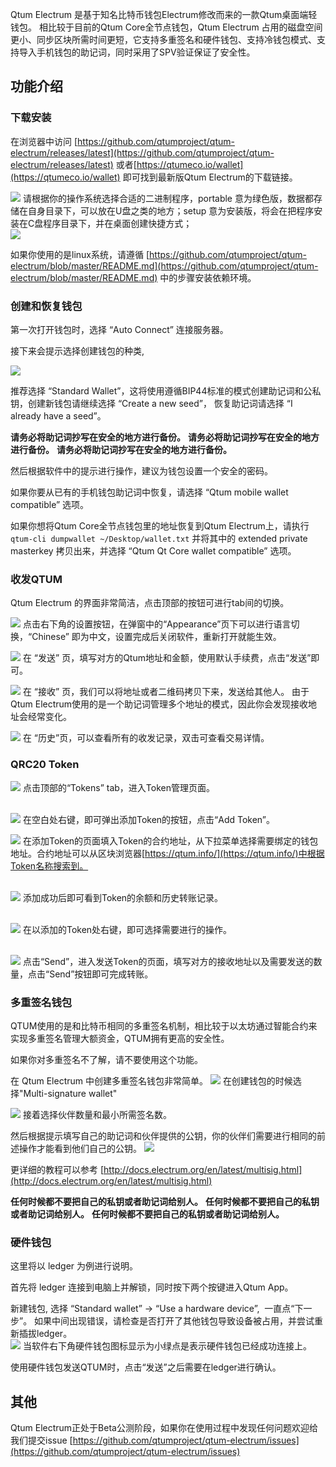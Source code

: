 Qtum Electrum 是基于知名比特币钱包Electrum修改而来的一款Qtum桌面端轻钱包。
相比较于目前的Qtum Core全节点钱包，Qtum Electrum 占用的磁盘空间更小、同步区块所需时间更短，它支持多重签名和硬件钱包、支持冷钱包模式、支持导入手机钱包的助记词，同时采用了SPV验证保证了安全性。

## 功能介绍

### 下载安装

在浏览器中访问 [https://github.com/qtumproject/qtum-electrum/releases/latest](https://github.com/qtumproject/qtum-electrum/releases/latest) 或者[https://qtumeco.io/wallet](https://qtumeco.io/wallet) 即可找到最新版Qtum Electrum的下载链接。

![](http://ojaivn2ch.bkt.clouddn.com/825e23cb2418573327113f136c6e27ea.png)
请根据你的操作系统选择合适的二进制程序，portable 意为绿色版，数据都存储在自身目录下，可以放在U盘之类的地方；setup 意为安装版，将会在把程序安装在C盘程序目录下，并在桌面创建快捷方式；
<br>
![](https://s.qtum.site/uploads/cb00e4bce5aa4d097d5a658675f2af72.png)

如果你使用的是linux系统，请遵循 [https://github.com/qtumproject/qtum-electrum/blob/master/README.md](https://github.com/qtumproject/qtum-electrum/blob/master/README.md) 中的步骤安装依赖环境。

### 创建和恢复钱包

第一次打开钱包时，选择 “Auto Connect” 连接服务器。

接下来会提示选择创建钱包的种类,

![](http://ojaivn2ch.bkt.clouddn.com/cfaf17237ff138adf4c601eadedea24b.png)

推荐选择 “Standard Wallet”，这将使用遵循BIP44标准的模式创建助记词和公私钥，创建新钱包请继续选择 “Create a new seed”， 恢复助记词请选择 “I already have a seed”。

**请务必将助记词抄写在安全的地方进行备份。**
**请务必将助记词抄写在安全的地方进行备份。**
**请务必将助记词抄写在安全的地方进行备份。**

然后根据软件中的提示进行操作，建议为钱包设置一个安全的密码。

如果你要从已有的手机钱包助记词中恢复，请选择 “Qtum mobile wallet compatible” 选项。

如果你想将Qtum Core全节点钱包里的地址恢复到Qtum Electrum上，请执行`qtum-cli dumpwallet ~/Desktop/wallet.txt` 并将其中的 extended private masterkey 拷贝出来，并选择 “Qtum Qt Core wallet compatible” 选项。


### 收发QTUM

Qtum Electrum 的界面非常简洁，点击顶部的按钮可进行tab间的切换。
<br>

![](http://ojaivn2ch.bkt.clouddn.com/e59638ccadae90e1f366534142340575.png)
点击右下角的设置按钮，在弹窗中的“Appearance”页下可以进行语言切换，“Chinese” 即为中文，设置完成后关闭软件，重新打开就能生效。
<br>

![](http://ojaivn2ch.bkt.clouddn.com/7cdacbe408a98d3a00a9e128beb26e30.png)
在 “发送” 页，填写对方的Qtum地址和金额，使用默认手续费，点击“发送”即可。
<br>

![](http://ojaivn2ch.bkt.clouddn.com/4e994a885963f09389d2c1be10e5924e.png)
在 “接收” 页，我们可以将地址或者二维码拷贝下来，发送给其他人。 由于Qtum Electrum使用的是一个助记词管理多个地址的模式，因此你会发现接收地址会经常变化。
<br>

![](http://ojaivn2ch.bkt.clouddn.com/d2ef6659a47a55686b6c6ef2fec58331.png)
在 “历史”页，可以查看所有的收发记录，双击可查看交易详情。

### QRC20 Token
   
![](https://s.qtum.site/uploads/9aaa8fa63651af737cceb6b59f339b45.png)
点击顶部的“Tokens” tab，进入Token管理页面。  
<br>

![](https://s.qtum.site/uploads/213e6caa5a8640e62ab616541de12627.png)
在空白处右键，即可弹出添加Token的按钮，点击“Add Token”。
<br>
   
![](https://s.qtum.site/uploads/0f92a355a82b1326493e2d643319f383.png)
在添加Token的页面填入Token的合约地址，从下拉菜单选择需要绑定的钱包地址。合约地址可以从区块浏览器[https://qtum.info/](https://qtum.info/)中根据Token名称搜索到。  
<br> 
   
![](https://s.qtum.site/uploads/4bb33de12c19de3b59f8df2c90a704f1.png)
添加成功后即可看到Token的余额和历史转账记录。  
<br>
   
![](https://s.qtum.site/uploads/4eaa85f66778d2e051b7f1ddcb5107b9.png)
在以添加的Token处右键，即可选择需要进行的操作。  
<br>
   
![](https://s.qtum.site/uploads/53eac2382ad17d543c060261497299b5.png)
点击“Send”，进入发送Token的页面，填写对方的接收地址以及需要发送的数量，点击“Send”按钮即可完成转账。


### 多重签名钱包
QTUM使用的是和比特币相同的多重签名机制，相比较于以太坊通过智能合约来实现多重签名管理大额资金，QTUM拥有更高的安全性。

如果你对多重签名不了解，请不要使用这个功能。
   
在 Qtum Electrum 中创建多重签名钱包非常简单。
![](http://ojaivn2ch.bkt.clouddn.com/955ebe89b5d0e21918c91476fdabd44e.png)
在创建钱包的时候选择"Multi-signature wallet"
<br>
  
   
![](http://ojaivn2ch.bkt.clouddn.com/e418b21d572d84539c4df6efe944cc5c.png)
接着选择伙伴数量和最小所需签名数。
<br>
     
   
然后根据提示填写自己的助记词和伙伴提供的公钥，你的伙伴们需要进行相同的前述操作才能看到他们自己的公钥。
![](http://ojaivn2ch.bkt.clouddn.com/8d2c936a3b5b735c2c0a083eb8b06b76.png)
<br>

更详细的教程可以参考 [http://docs.electrum.org/en/latest/multisig.html](http://docs.electrum.org/en/latest/multisig.html)

**任何时候都不要把自己的私钥或者助记词给别人。**
**任何时候都不要把自己的私钥或者助记词给别人。**
**任何时候都不要把自己的私钥或者助记词给别人。**

### 硬件钱包

这里将以 ledger 为例进行说明。

首先将 ledger 连接到电脑上并解锁，同时按下两个按键进入Qtum App。

新建钱包, 选择 “Standard wallet” -> “Use a hardware device”,  一直点“下一步”。
如果中间出现错误，请检查是否打开了其他钱包导致设备被占用，并尝试重新插拔ledger。
<br>
![](http://ojaivn2ch.bkt.clouddn.com/0b2b70d7163e15df5efe59448d54ebc7.png)
当软件右下角硬件钱包图标显示为小绿点是表示硬件钱包已经成功连接上。
<br>

使用硬件钱包发送QTUM时，点击“发送”之后需要在ledger进行确认。

## 其他

Qtum Electrum正处于Beta公测阶段，如果你在使用过程中发现任何问题欢迎给我们提交issue [https://github.com/qtumproject/qtum-electrum/issues](https://github.com/qtumproject/qtum-electrum/issues)



